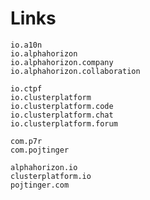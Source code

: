 # Links

```plaintext
io.a10n
io.alphahorizon
io.alphahorizon.company
io.alphahorizon.collaboration
```

```plaintext
io.ctpf
io.clusterplatform
io.clusterplatform.code
io.clusterplatform.chat
io.clusterplatform.forum
```

```plaintext
com.p7r
com.pojtinger
```

```plaintext
alphahorizon.io
clusterplatform.io
pojtinger.com
```
